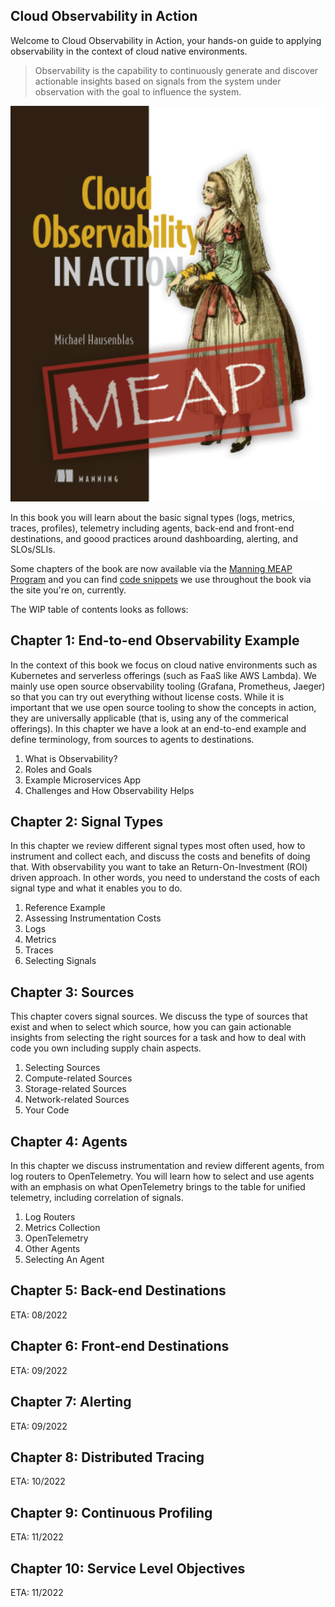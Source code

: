 ## Cloud Observability in Action

Welcome to Cloud Observability in Action, your hands-on guide to applying
observability in the context of cloud native environments.

> Observability is the capability to continuously generate and discover 
> actionable insights based on signals from the system under observation 
> with the goal to influence the system.

![MEAP cover](co11yia-meap-cover.png)

In this book you will learn about the basic signal types (logs, metrics, traces,
profiles), telemetry including agents, back-end and front-end destinations, 
and goood practices around dashboarding, alerting, and SLOs/SLIs.

Some chapters of the book are now available via the [Manning MEAP Program](https://www.manning.com/books/cloud-observability-in-action)
and you can find [code snippets](https://github.com/mhausenblas/o11y-in-action.cloud/tree/main/code) we use throughout the book via the 
site you're on, currently.

The WIP table of contents looks as follows:

## Chapter 1: End-to-end Observability Example
In the context of this book we focus on cloud native environments such as 
Kubernetes and serverless offerings (such as FaaS like AWS Lambda). We mainly
use open source observability tooling (Grafana, Prometheus, Jaeger) so that 
you can try out everything without license costs. While it is important that
we use open source tooling to show the concepts in action, they are universally
applicable (that is, using any of the commerical offerings). 
In this chapter we have a look at an end-to-end example and define terminology,
from sources to agents to destinations.

1. What is Observability?
1. Roles and Goals
1. Example Microservices App
1. Challenges and How Observability Helps

## Chapter 2: Signal Types
In this chapter we review different signal types most often used, 
how to instrument and collect each, and discuss the costs and benefits of doing 
that. With observability you want to take an Return-On-Investment (ROI) driven
approach. In other words, you need to understand the costs of each signal type 
and what it enables you to do.

1. Reference Example
1. Assessing Instrumentation Costs
1. Logs
1. Metrics
1. Traces
1. Selecting Signals

## Chapter 3: Sources
This chapter covers signal sources. We discuss the type of sources that exist
and when to select which source, how you can gain actionable insights from selecting
the right sources for a task and how to deal with code you own including supply
chain aspects.

1. Selecting Sources
1. Compute-related Sources
1. Storage-related Sources
1. Network-related Sources
1. Your Code

## Chapter 4: Agents
In this chapter we discuss instrumentation and review different agents,
from log routers to OpenTelemetry. You will learn how to select and use agents
with an emphasis on what OpenTelemetry brings to the table for unified telemetry,
including correlation of signals.

1. Log Routers
1. Metrics Collection
1. OpenTelemetry
1. Other Agents
1. Selecting An Agent

## Chapter 5: Back-end Destinations
ETA: 08/2022

## Chapter 6: Front-end Destinations
ETA: 09/2022

## Chapter 7: Alerting
ETA: 09/2022

## Chapter 8: Distributed Tracing
ETA: 10/2022

## Chapter 9: Continuous Profiling
ETA: 11/2022

## Chapter 10: Service Level Objectives
ETA: 11/2022

